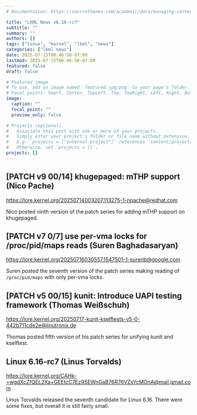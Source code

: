 ```yaml
---
# Documentation: https://sourcethemes.com/academic/docs/managing-content/

title: "LKML News v6.16-rc7"
subtitle: ""
summary: ""
authors: []
tags: ["linux", "kernel", "lkml", "news"]
categories: ["lkml news"]
date: 2025-07-15T06:46:58-07:00
lastmod: 2025-07-15T06:46:58-07:00
featured: false
draft: false

# Featured image
# To use, add an image named `featured.jpg/png` to your page's folder.
# Focal points: Smart, Center, TopLeft, Top, TopRight, Left, Right, BottomLeft, Bottom, BottomRight.
image:
  caption: ""
  focal_point: ""
  preview_only: false

# Projects (optional).
#   Associate this post with one or more of your projects.
#   Simply enter your project's folder or file name without extension.
#   E.g. `projects = ["internal-project"]` references `content/project/deep-learning/index.md`.
#   Otherwise, set `projects = []`.
projects: []
---
```


[PATCH v9 00/14] khugepaged: mTHP support (Nico Pache)
------------------------------------------------------

https://lore.kernel.org/20250714003207.113275-1-npache@redhat.com

Nico posted ninth version of the patch series for adding mTHP support on
khugepaged.


[PATCH v7 0/7] use per-vma locks for /proc/pid/maps reads (Suren Baghadasaryan)
-------------------------------------------------------------------------------

https://lore.kernel.org/20250716030557.1547501-1-surenb@google.com

Suren posted the seventh version of the patch series making reading of
`/proc/pid/maps` with only per-vma locks.


[PATCH v5 00/15] kunit: Introduce UAPI testing framework (Thomas Weißschuh)
---------------------------------------------------------------------------

https://lore.kernel.org/20250717-kunit-kselftests-v5-0-442b711cde2e@linutronix.de

Thomas posted fifth version of his patch series for unifying kunit and
kselftest.


Linux 6.16-rc7 (Linus Torvalds)
-------------------------------

https://lore.kernel.org/CAHk-=wgdXcZfQEL2Xa+GEEtcC7Ez9SEWnGaB76R76VZsYcMOnA@mail.gmail.com

Linus Torvalds released the seventh candidate for Linux 6.16.  There were some
fixes, but overall it is still fairly small.
